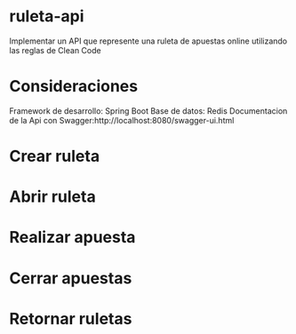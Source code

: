 # ruleta-api
Implementar un API que represente una ruleta de apuestas online utilizando las reglas de Clean Code

# Consideraciones
Framework de desarrollo: Spring Boot
Base de datos: Redis
Documentacion de la Api con Swagger:http://localhost:8080/swagger-ui.html


# Crear ruleta

# Abrir ruleta

# Realizar apuesta

# Cerrar apuestas

# Retornar ruletas
